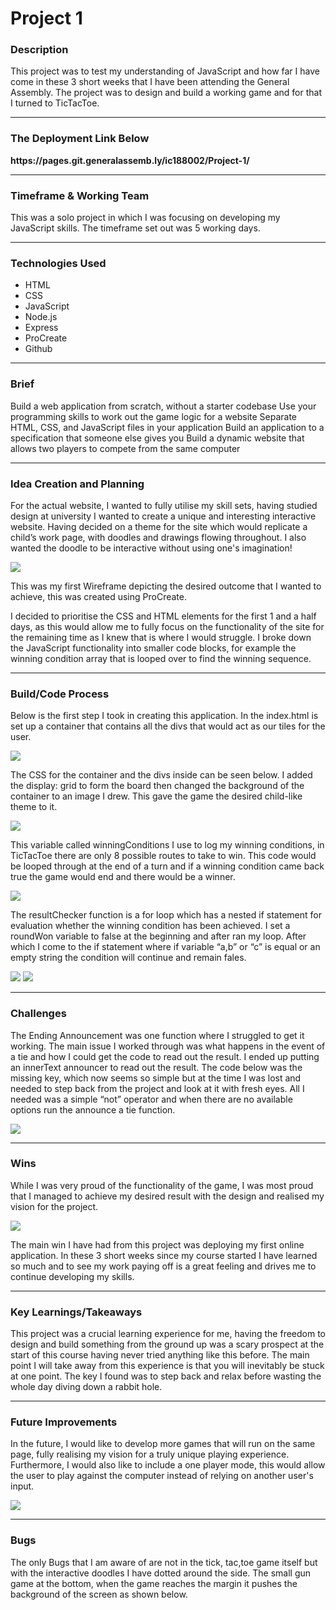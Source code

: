 <h1> Project 1</h1> 


<h3>Description</h3>

This project was to test my understanding of JavaScript and how far I have come in these 3 short weeks that I have been attending the General Assembly. The project was to design and build a working game and for that I turned to TicTacToe.

<hr>

<h3>The Deployment Link Below</h3>
<strong>https://pages.git.generalassemb.ly/ic188002/Project-1/</strong>

<hr>
<h3>Timeframe & Working Team</h3>


This was a solo project in which I was focusing on developing my JavaScript skills. The timeframe set out was 5 working days.
<hr>

<h3>Technologies Used</h3>

<ul>
<li>HTML</li>
<li>CSS</li>
<li>JavaScript</li>
<li>Node.js </li>
<li>Express</li>
<li>ProCreate</li>
<li>Github</li>
</ul>
<hr>
<h3>Brief</h3>

Build a web application from scratch, without a starter codebase
Use your programming skills to work out the game logic for a website
Separate HTML, CSS, and JavaScript files in your application
Build an application to a specification that someone else gives you
Build a dynamic website that allows two players to compete from the same computer
















<hr>
<h3>Idea Creation and Planning</h3> 

For the actual website, I wanted to fully utilise my skill sets, having studied design at university I wanted to create a unique and interesting interactive website. Having decided on a theme for the site which would replicate a child’s work page, with doodles and drawings flowing throughout. I also wanted the doodle to be interactive without using one's imagination! 

 




<img src="/project1images/1b.png">



































This was my first Wireframe depicting the desired outcome that I wanted to achieve, this was created using ProCreate.


I decided to prioritise the CSS and HTML elements for the first 1 and a half days, as this would allow me to fully focus on the functionality of the site for the remaining time as I knew that is where I would struggle. I broke down the JavaScript functionality into smaller code blocks, for example the winning condition array that is looped over to find the winning sequence. 






<hr>
<h3>Build/Code Process</h3>

Below is the first step I took in creating this application. In the index.html is set up a container that contains all the divs that would act as our tiles for the user. 





<img src="/project1images/2b.png">



















The CSS for the container and the divs inside can be seen below. I added the display: grid to form the board then changed the background of the container to an image I drew. This gave the game the desired child-like theme to it.







<img src="/project1images/3b.png">


























This variable called winningConditions I use to log my winning conditions, in TicTacToe there are only 8 possible routes to take to win. This code would be looped through at the end of a turn and if a winning condition came back true the game would end and there would be a winner.
 


<img src="/project1images/4b.png">




The resultChecker function is a for loop which has a nested if statement for evaluation whether the winning condition has been achieved. I set a roundWon variable to false at the beginning and after ran my loop. After which I come to the if statement where if variable “a,b” or “c” is equal or an empty string the condition will continue and remain fales.



<img src="/project1images/5b.png">








<img src="/project1images/6b.png">

<hr>
<h3>Challenges</h3>


The Ending Announcement was one function where I struggled to get it working. The main issue I worked through was what happens in the event of a tie and how I could get the code to read out the result. I ended up putting an innerText announcer to read out the result. 
The code below was the missing key, which now seems so simple but at the time I was lost and needed to step back from the project and look at it with fresh eyes. All I needed was a simple “not” operator and when there are no available options run the announce a tie function.


<img src="/project1images/7b.png">


  
<hr>
<h3>Wins</h3>


While I was very proud of the functionality of the game, I was most proud that I managed to achieve my desired result with the design and realised my vision for the project.
 

<img src="/project1images/8b.png">




The main win I have had from this project was deploying my first online application. In these 3 short weeks since my course started I have learned so much and to see my work paying off is a great feeling and drives me to continue developing my skills.








<hr>

<h3>Key Learnings/Takeaways</h3>

This project was a crucial learning experience for me, having the freedom to design and build something from the ground up was a scary prospect at the start of this course having never tried anything like this before. The main point I will take away from this experience is that you will inevitably be stuck at one point. The key I found was to step back and relax before wasting the whole day diving down a rabbit hole. 

<hr>
<h3>Future Improvements</h3>

In the future, I would like to develop more games that will run on the same page, fully realising my vision for a truly unique playing experience. Furthermore, I would  also like to include a one player mode, this would allow the user to play against the computer instead of relying on another user's input.

<img src="/project1images/9b.png">

<hr>
<h3>Bugs</h3>

The only Bugs that I am aware of are not in the tick, tac,toe game itself but with the interactive doodles I have dotted around the side. The small gun game at the bottom, when the game reaches the margin it pushes the background of the screen as shown below. 

